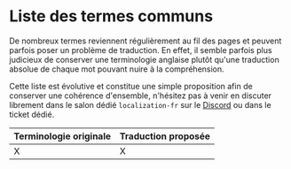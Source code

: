 # Liste des termes communs

De nombreux termes reviennent régulièrement au fil des pages et peuvent parfois poser un problème de traduction. En effet, il semble parfois plus judicieux de conserver une terminologie anglaise plutôt qu'une traduction absolue de chaque mot pouvant nuire à la compréhension.

Cette liste est évolutive et constitue une simple proposition afin de conserver une cohérence d'ensemble, n'hésitez pas à venir en discuter librement dans le salon dédié `localization-fr` sur le [Discord](https://gatsby.dev/discord) ou dans le ticket dédié. 

| Terminologie originale      | Traduction proposée               |
|---------------------|---------------------------|
| X               | X                     |

